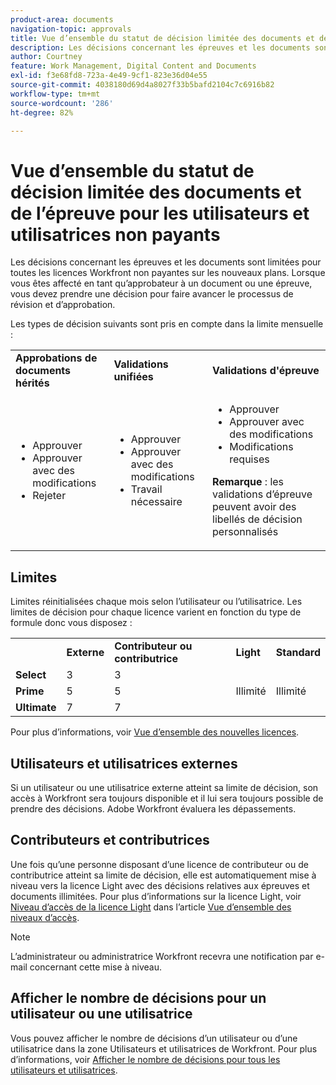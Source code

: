 ```yaml
---
product-area: documents
navigation-topic: approvals
title: Vue d’ensemble du statut de décision limitée des documents et de l’épreuve pour les utilisateurs et utilisatrices non payants
description: Les décisions concernant les épreuves et les documents sont limitées pour toutes les licences Workfront non payantes. Limites réinitialisées chaque mois selon l’utilisateur ou l’utilisatrice.
author: Courtney
feature: Work Management, Digital Content and Documents
exl-id: f3e68fd8-723a-4e49-9cf1-823e36d04e55
source-git-commit: 4038180d69d4a8027f33b5bafd2104c7c6916b82
workflow-type: tm+mt
source-wordcount: '286'
ht-degree: 82%

---
```


# Vue d’ensemble du statut de décision limitée des documents et de l’épreuve pour les utilisateurs et utilisatrices non payants

Les décisions concernant les épreuves et les documents sont limitées pour toutes les licences Workfront non payantes sur les nouveaux plans. Lorsque vous êtes affecté en tant qu’approbateur à un document ou une épreuve, vous devez prendre une décision pour faire avancer le processus de révision et d’approbation.

Les types de décision suivants sont pris en compte dans la limite mensuelle :

<table>
  <tr>

<td><strong>Approbations de documents hérités</strong> 
   </td>
   <td><strong>Validations unifiées</strong> 
   </td>
   <td><strong>Validations d'épreuve</strong> 
   </td>
  </tr>
  <tr>
   <td>
   <ul>
   <li>Approuver</li>
    <li>Approuver avec des modifications</li>
     <li>Rejeter</li>
   </ul>
   </td>
   <td>
      <ul>
   <li>Approuver</li>
    <li>Approuver avec des modifications</li>
     <li>Travail nécessaire</li>
   </ul>
   </td>
   <td>
      <ul>
   <li>Approuver</li>
    <li>Approuver avec des modifications</li>
     <li>Modifications requises</li>
   </ul>
   <p><strong>Remarque </strong> : les validations d’épreuve peuvent avoir des libellés de décision personnalisés</p>
  </tr>
  </tr>
</table>



## Limites

Limites réinitialisées chaque mois selon l’utilisateur ou l’utilisatrice. Les limites de décision pour chaque licence varient en fonction du type de formule donc vous disposez :

<table>
  <tr>
   <td> 
   </td>
   <td><strong>Externe</strong> 
   </td>
   <td><strong>Contributeur ou contributrice</strong> 
   </td>
   <td><strong>Light</strong> 
   </td>
   <td><strong>Standard</strong> 
   </td>
  </tr>
  <tr>
   <td><strong>Select</strong> 
   </td>
   <td>3 
   </td>
   <td>3 
   </td>
   <td rowspan="3" >Illimité 
   </td>
   <td rowspan="3" >Illimité 
   </td>
  </tr>
  <tr>
   <td><strong>Prime</strong> 
   </td>
   <td>5 
   </td>
   <td>5 
   </td>
  </tr>
  <tr>
   <td><strong>Ultimate</strong> 
   </td>
   <td>7 
   </td>
   <td>7 
   </td>
  </tr>
</table>

Pour plus d’informations, voir [Vue d’ensemble des nouvelles licences](/help/quicksilver/administration-and-setup/add-users/how-access-levels-work/licenses-overview.md).

## Utilisateurs et utilisatrices externes

Si un utilisateur ou une utilisatrice externe atteint sa limite de décision, son accès à Workfront sera toujours disponible et il lui sera toujours possible de prendre des décisions. Adobe Workfront évaluera les dépassements.

## Contributeurs et contributrices

Une fois qu’une personne disposant d’une licence de contributeur ou de contributrice atteint sa limite de décision, elle est automatiquement mise à niveau vers la licence Light avec des décisions relatives aux épreuves et documents illimitées. Pour plus d’informations sur la licence Light, voir [Niveau d’accès de la licence Light](/help/quicksilver/administration-and-setup/add-users/how-access-levels-work/access-level-overview.md) dans l’article [Vue d’ensemble des niveaux d’accès](/help/quicksilver/administration-and-setup/add-users/how-access-levels-work/access-level-overview.md).

>[!NOTE]
>
>L’administrateur ou administratrice Workfront recevra une notification par e-mail concernant cette mise à niveau.


## Afficher le nombre de décisions pour un utilisateur ou une utilisatrice

Vous pouvez afficher le nombre de décisions d’un utilisateur ou d’une utilisatrice dans la zone Utilisateurs et utilisatrices de Workfront. Pour plus d’informations, voir [Afficher le nombre de décisions pour tous les utilisateurs et utilisatrices](/help/quicksilver/review-and-approve-work/tips-tricks-troubleshooting-approvals/view-number-of-decisions-for-users.md).
